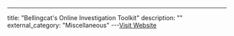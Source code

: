 ---
title: "Bellingcat's Online Investigation Toolkit"
description: ""
external_category: "Miscellaneous"
---[Visit Website](http://bit.ly/bcattools)

